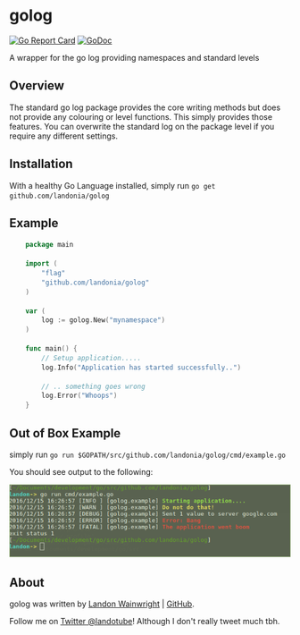 # golog

[![Go Report Card](https://goreportcard.com/badge/github.com/landonia/golog)](https://goreportcard.com/report/github.com/landonia/golog)
[![GoDoc](https://godoc.org/github.com/landonia/golog?status.svg)](https://godoc.org/github.com/landonia/golog)

A wrapper for the go log providing namespaces and standard levels

## Overview

The standard go log package provides the core writing methods but does
not provide any colouring or level functions. This simply provides those features.
You can overwrite the standard log on the package level if you require any
different settings.

## Installation

With a healthy Go Language installed, simply run `go get github.com/landonia/golog`

## Example
```go
  	package main

	import (
		"flag"
		"github.com/landonia/golog"
	)

	var (
		log := golog.New("mynamespace")
	)

	func main() {
		// Setup application.....
		log.Info("Application has started successfully..")

		// .. something goes wrong
		log.Error("Whoops")
	}
```

## Out of Box Example

simply run `go run $GOPATH/src/github.com/landonia/golog/cmd/example.go`

You should see output to the following:

![Example output](cmd/example.png?raw=true)

## About

golog was written by [Landon Wainwright](http://www.landotube.com) | [GitHub](https://github.com/landonia).

Follow me on [Twitter @landotube](http://www.twitter.com/landotube)! Although I don't really tweet much tbh.
